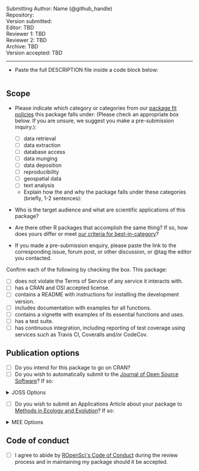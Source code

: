 Submitting Author: Name (@github_handle)  
Repository:   
Version submitted:   
Editor: TBD  
Reviewer 1: TBD  
Reviewer 2: TBD  
Archive: TBD  
Version accepted: TBD   

---

-   Paste the full DESCRIPTION file inside a code block below:

```

```


## Scope 

- Please indicate which category or categories from our [package fit policies](https://ropensci.github.io/dev_guide/policies.html#package-categories) this package falls under: (Please check an appropriate box below. If you are unsure, we suggest you make a pre-submission inquiry.):

	- [ ] data retrieval
	- [ ] data extraction
	- [ ] database access
	- [ ] data munging
	- [ ] data deposition
	- [ ] reproducibility
	- [ ] geospatial data
	- [ ] text analysis
	
	- Explain how the and why the package falls under these categories (briefly, 1-2 sentences):


-   Who is the target audience and what are scientific applications of this package?  

-   Are there other R packages that accomplish the same thing? If so, how does yours differ or meet [our criteria for best-in-category](https://github.com/ropensci/onboarding/blob/master/policies.md#overlap)?

-   If you made a pre-submission enquiry, please paste the link to the corresponding issue, forum post, or other discussion, or @tag the editor you contacted.


Confirm each of the following by checking the box.  This package:

- [ ] does not violate the Terms of Service of any service it interacts with. 
- [ ] has a CRAN and OSI accepted license.
- [ ] contains a README with instructions for installing the development version. 
- [ ] includes documentation with examples for all functions.
- [ ] contains a vignette with examples of its essential functions and uses.
- [ ] has a test suite.
- [ ] has continuous integration, including reporting of test coverage using services such as Travis CI, Coveralls and/or CodeCov.

## Publication options

- [ ] Do you intend for this package to go on CRAN?  
- [ ] Do you wish to automatically submit to the [Journal of Open Source Software](http://joss.theoj.org/)? If so:

<details>
 <summary>JOSS Options</summary>  

  - [ ] The package has an **obvious research application** according to [JOSS's definition](https://joss.readthedocs.io/en/latest/submitting.html#submission-requirements).
    - [ ] The package contains a `paper.md` matching [JOSS's requirements](https://joss.readthedocs.io/en/latest/submitting.html#what-should-my-paper-contain) with a high-level description in the package root or in `inst/`.
    - [ ] The package is deposited in a long-term repository with the DOI: 
    - (*Do not submit your package separately to JOSS*)  
  
</details>

- [ ] Do you wish to submit an Applications Article about your package to [Methods in Ecology and Evolution](http://besjournals.onlinelibrary.wiley.com/hub/journal/10.1111/(ISSN)2041-210X/)? If so:  

<details>
<summary>MEE Options</summary>  

- [ ] The package is novel and will be of interest to the broad readership of the journal. 
- [ ] The manuscript describing the package is no longer than 3000 words.
- [ ] You intend to archive the code for the package in a long-term repository which meets the requirements of the journal (see [MEE's Policy on Publishing Code](http://besjournals.onlinelibrary.wiley.com/hub/journal/10.1111/(ISSN)2041-210X/journal-resources/policy-on-publishing-code.html))
- (*Scope: Do consider MEE's [Aims and Scope](http://besjournals.onlinelibrary.wiley.com/hub/journal/10.1111/(ISSN)2041-210X/aims-and-scope/read-full-aims-and-scope.html) for your manuscript. We make no guarantee that your manuscript will be within MEE scope.*)
- (*Although not required, we strongly recommend having a full manuscript prepared when you submit here.*)
- (*Please do not submit your package separately to Methods in Ecology and Evolution*)
</details>

## Code of conduct

- [ ] I agree to abide by [ROpenSci's Code of Conduct](https://github.com/ropensci/onboarding/blob/master/policies.md#code-of-conduct) during the review process and in maintaining my package should it be accepted.
